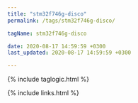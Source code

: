 ```yaml
---
title: "stm32f746g-disco"
permalink: /tags/stm32f746g-disco/

tagName: stm32f746g-disco

date: 2020-08-17 14:59:59 +0300
last_updated: 2020-08-17 14:59:59 +0300

---
```


{% include taglogic.html %}

{% include links.html %}
